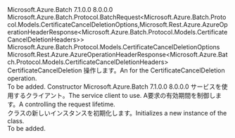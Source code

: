 <Type Name="CertificateCancelDeletionBatchRequest" FullName="Microsoft.Azure.Batch.Protocol.BatchRequests.CertificateCancelDeletionBatchRequest">
  <TypeSignature Language="C#" Value="public class CertificateCancelDeletionBatchRequest : Microsoft.Azure.Batch.Protocol.BatchRequest&lt;Microsoft.Azure.Batch.Protocol.Models.CertificateCancelDeletionOptions,Microsoft.Rest.Azure.AzureOperationHeaderResponse&lt;Microsoft.Azure.Batch.Protocol.Models.CertificateCancelDeletionHeaders&gt;&gt;" />
  <TypeSignature Language="ILAsm" Value=".class public auto ansi beforefieldinit CertificateCancelDeletionBatchRequest extends Microsoft.Azure.Batch.Protocol.BatchRequest`2&lt;class Microsoft.Azure.Batch.Protocol.Models.CertificateCancelDeletionOptions, class Microsoft.Rest.Azure.AzureOperationHeaderResponse`1&lt;class Microsoft.Azure.Batch.Protocol.Models.CertificateCancelDeletionHeaders&gt;&gt;" />
  <TypeSignature Language="DocId" Value="T:Microsoft.Azure.Batch.Protocol.BatchRequests.CertificateCancelDeletionBatchRequest" />
  <TypeSignature Language="VB.NET" Value="Public Class CertificateCancelDeletionBatchRequest&#xA;Inherits BatchRequest(Of CertificateCancelDeletionOptions, AzureOperationHeaderResponse(Of CertificateCancelDeletionHeaders))" />
  <TypeSignature Language="F#" Value="type CertificateCancelDeletionBatchRequest = class&#xA;    inherit BatchRequest&lt;CertificateCancelDeletionOptions, AzureOperationHeaderResponse&lt;CertificateCancelDeletionHeaders&gt;&gt;" />
  <AssemblyInfo>
    <AssemblyName>Microsoft.Azure.Batch</AssemblyName>
    <AssemblyVersion>7.1.0.0</AssemblyVersion>
    <AssemblyVersion>8.0.0.0</AssemblyVersion>
  </AssemblyInfo>
  <Base>
    <BaseTypeName>Microsoft.Azure.Batch.Protocol.BatchRequest&lt;Microsoft.Azure.Batch.Protocol.Models.CertificateCancelDeletionOptions,Microsoft.Rest.Azure.AzureOperationHeaderResponse&lt;Microsoft.Azure.Batch.Protocol.Models.CertificateCancelDeletionHeaders&gt;&gt;</BaseTypeName>
    <BaseTypeArguments>
      <BaseTypeArgument TypeParamName="TOptions">Microsoft.Azure.Batch.Protocol.Models.CertificateCancelDeletionOptions</BaseTypeArgument>
      <BaseTypeArgument TypeParamName="TResponse">Microsoft.Rest.Azure.AzureOperationHeaderResponse&lt;Microsoft.Azure.Batch.Protocol.Models.CertificateCancelDeletionHeaders&gt;</BaseTypeArgument>
    </BaseTypeArguments>
  </Base>
  <Interfaces />
  <Docs>
    <summary>
            <span data-ttu-id="d6180-101"><see cref="T:Microsoft.Azure.Batch.Protocol.IBatchRequest" /> CertificateCancelDeletion 操作します。</span><span class="sxs-lookup"><span data-stu-id="d6180-101">An <see cref="T:Microsoft.Azure.Batch.Protocol.IBatchRequest" /> for the CertificateCancelDeletion operation.</span></span>
            </summary>
    <remarks>To be added.</remarks>
  </Docs>
  <Members>
    <Member MemberName=".ctor">
      <MemberSignature Language="C#" Value="public CertificateCancelDeletionBatchRequest (Microsoft.Azure.Batch.Protocol.BatchServiceClient serviceClient, System.Threading.CancellationToken cancellationToken);" />
      <MemberSignature Language="ILAsm" Value=".method public hidebysig specialname rtspecialname instance void .ctor(class Microsoft.Azure.Batch.Protocol.BatchServiceClient serviceClient, valuetype System.Threading.CancellationToken cancellationToken) cil managed" />
      <MemberSignature Language="DocId" Value="M:Microsoft.Azure.Batch.Protocol.BatchRequests.CertificateCancelDeletionBatchRequest.#ctor(Microsoft.Azure.Batch.Protocol.BatchServiceClient,System.Threading.CancellationToken)" />
      <MemberSignature Language="F#" Value="new Microsoft.Azure.Batch.Protocol.BatchRequests.CertificateCancelDeletionBatchRequest : Microsoft.Azure.Batch.Protocol.BatchServiceClient * System.Threading.CancellationToken -&gt; Microsoft.Azure.Batch.Protocol.BatchRequests.CertificateCancelDeletionBatchRequest" Usage="new Microsoft.Azure.Batch.Protocol.BatchRequests.CertificateCancelDeletionBatchRequest (serviceClient, cancellationToken)" />
      <MemberType>Constructor</MemberType>
      <AssemblyInfo>
        <AssemblyName>Microsoft.Azure.Batch</AssemblyName>
        <AssemblyVersion>7.1.0.0</AssemblyVersion>
        <AssemblyVersion>8.0.0.0</AssemblyVersion>
      </AssemblyInfo>
      <Parameters>
        <Parameter Name="serviceClient" Type="Microsoft.Azure.Batch.Protocol.BatchServiceClient" />
        <Parameter Name="cancellationToken" Type="System.Threading.CancellationToken" />
      </Parameters>
      <Docs>
        <param name="serviceClient"><span data-ttu-id="d6180-102">サービスを使用するクライアント。</span><span class="sxs-lookup"><span data-stu-id="d6180-102">The service client to use.</span></span></param>
        <param name="cancellationToken"><span data-ttu-id="d6180-103">A<see cref="T:System.Threading.CancellationToken" />要求の有効期間を制御します。</span><span class="sxs-lookup"><span data-stu-id="d6180-103">A <see cref="T:System.Threading.CancellationToken" /> controlling the request lifetime.</span></span></param>
        <summary>
            <span data-ttu-id="d6180-104"><see cref="T:Microsoft.Azure.Batch.Protocol.BatchRequests.CertificateCancelDeletionBatchRequest" /> クラスの新しいインスタンスを初期化します。</span><span class="sxs-lookup"><span data-stu-id="d6180-104">Initializes a new instance of the <see cref="T:Microsoft.Azure.Batch.Protocol.BatchRequests.CertificateCancelDeletionBatchRequest" /> class.</span></span>
            </summary>
        <remarks>To be added.</remarks>
      </Docs>
    </Member>
  </Members>
</Type>
